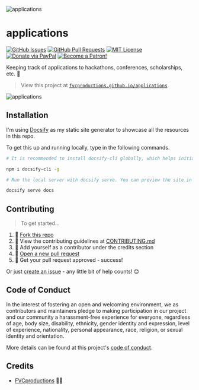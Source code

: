 ![applications](https://i.imgur.com/XiIShHY.png)

# applications

[![GitHub Issues](https://img.shields.io/github/issues/fvcproductions/applications.svg?style=flat-square)](https://github.com/fvcproductions/applications/issues) [![GitHub Pull Requests](https://img.shields.io/github/issues-pr/fvcproductions/applications.svg?style=flat-square)](https://github.com/fvcproductions/applications/pulls) [![MIT License](https://img.shields.io/github/license/fvcproductions/applications.svg?style=flat-square)](http://badges.mit-license.org) [![Donate via PayPal](https://img.shields.io/badge/Donate-PayPal-blue.svg?style=flat-square)](http://paypal.me/fvcproductions) [![Become a Patron!](https://img.shields.io/badge/Patreon-Become%20a%20Patron!-orange.svg?style=flat-square)](https://www.patreon.com/fvcproductions)

Keeping track of applications to hackathons, conferences, scholarships, etc. 📝️

> View this project at [`fvcproductions.github.io/applications`](https://fvcproductions.github.io/applications)

![applications](https://i.imgur.com/7UuyI1b.png)

## Installation

I'm using [Docsify](https://docsify.js.org/) as my static site generator to showcase all the resources in this repo.

To get this up and running locally, type in the following commands.

```bash
# It is recommended to install docsify-cli globally, which helps initializing and previewing the website locally.

npm i docsify-cli -g

# Run the local server with docsify serve. You can preview the site in your browser on http://localhost:3000.

docsify serve docs
```

## Contributing

> To get started...

1.  🍴 [Fork this repo](https://github.com/fvcproductions/applications#fork-destination-box)
2.  🔨 View the contributing guidelines at [CONTRIBUTING.md](https://github.com/fvcproductions/applications/blob/master/CONTRIBUTING.md)
3.  👥 Add yourself as a contributor under the credits section
4.  🔧 [Open a new pull request](https://github.com/fvcproductions/applications/compare)
5.  🎉 Get your pull request approved - success!

Or just [create an issue](https://github.com/fvcproductions/applications/issues) - any little bit of help counts! 😊

## Code of Conduct

In the interest of fostering an open and welcoming environment, we as contributors and maintainers pledge to making participation in our project and our community a harassment-free experience for everyone, regardless of age, body size, disability, ethnicity, gender identity and expression, level of experience, nationality, personal appearance, race, religion, or sexual identity and orientation.

More details can be found at this project's [code of conduct](/.github/CODE_OF_CONDUCT.md).

## Credits

-   [FVCproductions](https://github.com/fvcproductions) 🍓🍫
